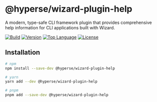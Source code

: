# @hyperse/wizard-plugin-help

A modern, type-safe CLI framework plugin that provides comprehensive help information for CLI applications built with Wizard.

[![Build](https://img.shields.io/github/actions/workflow/status/hyperse-io/wizard/ci-integrity.yml?branch=main&label=ci&logo=github&style=flat-square&labelColor=000000)](https://github.com/hyperse-io/wizard/actions?query=workflow%3ACI)
[![Version](https://img.shields.io/npm/v/%40hyperse%2Fwizard?branch=main&label=version&logo=npm&style=flat-square&labelColor=000000)](https://www.npmjs.com/package/@hyperse/wizard)
[![Top Language](https://img.shields.io/github/languages/top/hyperse-io/wizard?style=flat-square&labelColor=000&color=blue)](https://github.com/hyperse-io/wizard/search?l=typescript)
[![License](https://img.shields.io/badge/license-GPLv3-brightgreen.svg)](https://github.com/hyperse-io/wizard/blob/main/LICENSE.md)

## Installation

```bash
# npm
npm install --save-dev @hyperse/wizard-plugin-help

# yarn
yarn add --dev @hyperse/wizard-plugin-help

# pnpm
pnpm add --save-dev @hyperse/wizard-plugin-help
```
